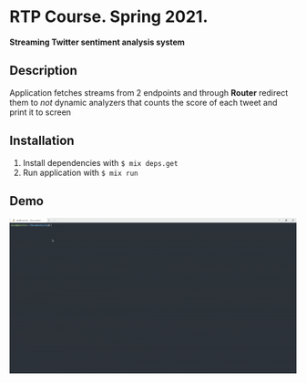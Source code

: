 # RTP Course. Spring 2021.

**Streaming Twitter sentiment analysis system**

## Description

Application fetches streams from 2 endpoints and through __Router__ redirect them to _not_ dynamic analyzers that counts the score of each tweet and print it to screen

## Installation

1. Install dependencies with `$ mix deps.get`
1. Run application with `$ mix run`

## Demo

![demo](.github/demo.gif "Demo")